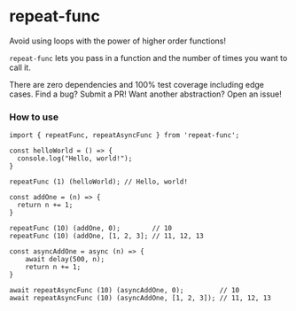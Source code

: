 # repeat-func

Avoid using loops with the power of higher order functions! 

`repeat-func` lets you pass in a function and the number of times you want to call it. 

There are zero dependencies and 100% test coverage including edge cases. Find a bug? Submit a PR! Want another abstraction? Open an issue!

### How to use

```
import { repeatFunc, repeatAsyncFunc } from 'repeat-func';

const helloWorld = () => {
  console.log("Hello, world!");
}

repeatFunc (1) (helloWorld); // Hello, world! 

const addOne = (n) => {
  return n += 1;
}

repeatFunc (10) (addOne, 0);        // 10
repeatFunc (10) (addOne, [1, 2, 3]; // 11, 12, 13

const asyncAddOne = async (n) => {
    await delay(500, n);
    return n += 1;
}

await repeatAsyncFunc (10) (asyncAddOne, 0);         // 10
await repeatAsyncFunc (10) (asyncAddOne, [1, 2, 3]); // 11, 12, 13
```
